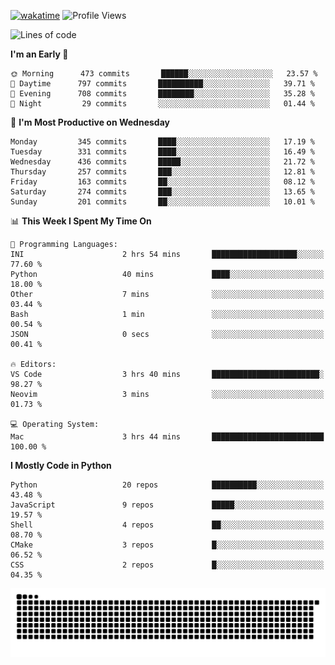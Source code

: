 [![wakatime](https://wakatime.com/badge/user/b920b284-3cde-4cd4-b72e-f7f22d050b16.svg)](https://wakatime.com/@b920b284-3cde-4cd4-b72e-f7f22d050b16)
![Profile Views](http://img.shields.io/badge/Profile%20Views-4586-blue)
<!--START_SECTION:waka-->
![Lines of code](https://img.shields.io/badge/From%20Hello%20World%20I%27ve%20Written-268%20Thousand%20lines%20of%20code-blue)

**I'm an Early 🐤** 

```text
🌞 Morning      473 commits       ██████░░░░░░░░░░░░░░░░░░░   23.57 % 
🌆 Daytime      797 commits       ██████████░░░░░░░░░░░░░░░   39.71 % 
🌃 Evening      708 commits       ████████░░░░░░░░░░░░░░░░░   35.28 % 
🌙 Night         29 commits       ░░░░░░░░░░░░░░░░░░░░░░░░░   01.44 % 

```
📅 **I'm Most Productive on Wednesday** 

```text
Monday         345 commits       ████░░░░░░░░░░░░░░░░░░░░░   17.19 % 
Tuesday        331 commits       ████░░░░░░░░░░░░░░░░░░░░░   16.49 % 
Wednesday      436 commits       █████░░░░░░░░░░░░░░░░░░░░   21.72 % 
Thursday       257 commits       ███░░░░░░░░░░░░░░░░░░░░░░   12.81 % 
Friday         163 commits       ██░░░░░░░░░░░░░░░░░░░░░░░   08.12 % 
Saturday       274 commits       ███░░░░░░░░░░░░░░░░░░░░░░   13.65 % 
Sunday         201 commits       ██░░░░░░░░░░░░░░░░░░░░░░░   10.01 % 

```


📊 **This Week I Spent My Time On** 

```text
💬 Programming Languages: 
INI                      2 hrs 54 mins       ███████████████████░░░░░░   77.60 % 
Python                   40 mins             ████░░░░░░░░░░░░░░░░░░░░░   18.00 % 
Other                    7 mins              ░░░░░░░░░░░░░░░░░░░░░░░░░   03.44 % 
Bash                     1 min               ░░░░░░░░░░░░░░░░░░░░░░░░░   00.54 % 
JSON                     0 secs              ░░░░░░░░░░░░░░░░░░░░░░░░░   00.41 % 

🔥 Editors: 
VS Code                  3 hrs 40 mins       ████████████████████████░   98.27 % 
Neovim                   3 mins              ░░░░░░░░░░░░░░░░░░░░░░░░░   01.73 % 

💻 Operating System: 
Mac                      3 hrs 44 mins       █████████████████████████   100.00 % 

```

**I Mostly Code in Python** 

```text
Python                   20 repos            ██████████░░░░░░░░░░░░░░░   43.48 % 
JavaScript               9 repos             █████░░░░░░░░░░░░░░░░░░░░   19.57 % 
Shell                    4 repos             ██░░░░░░░░░░░░░░░░░░░░░░░   08.70 % 
CMake                    3 repos             █░░░░░░░░░░░░░░░░░░░░░░░░   06.52 % 
CSS                      2 repos             █░░░░░░░░░░░░░░░░░░░░░░░░   04.35 % 

```



<!--END_SECTION:waka-->
![Snake animation](https://raw.githubusercontent.com/timmypidashev/timmypidashev/main/commits.svg)
